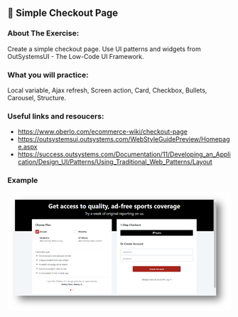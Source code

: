## :ledger: Simple Checkout Page

### About The Exercise:

Create a simple checkout page. Use UI patterns and widgets from OutSystemsUI - The Low-Code UI Framework.

### What you will practice:

Local variable, Ajax refresh, Screen action, Card, Checkbox, Bullets, Carousel, Structure.  

### Useful links and resoucers:

- https://www.oberlo.com/ecommerce-wiki/checkout-page
- https://outsystemsui.outsystems.com/WebStyleGuidePreview/Homepage.aspx
- https://success.outsystems.com/Documentation/11/Developing_an_Application/Design_UI/Patterns/Using_Traditional_Web_Patterns/Layout

### Example
![OutSystems Image](./Samples/checkoutPage.png)
